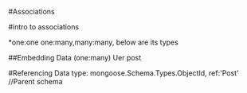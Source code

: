 #Associations

#intro to associations

*one:one one:many,many:many, below are its types 


##Embedding Data (one:many)
Uer 
post

#Referencing Data 
type: mongoose.Schema.Types.ObjectId,
ref:'Post' //Parent schema
